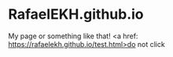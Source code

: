 # RafaelEKH.github.io
My page or something like that!
<a href: https://rafaelekh.github.io/test.html>do not click</a>
